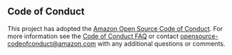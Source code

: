 ## Code of Conduct
This project has adopted the [Amazon Open Source Code of Conduct](https://github.com/code-of-conduct). 
For more information see the [Code of Conduct FAQ](https://github.com/code-of-conduct-faq) or contact 
opensource-codeofconduct@amazon.com with any additional questions or comments.
